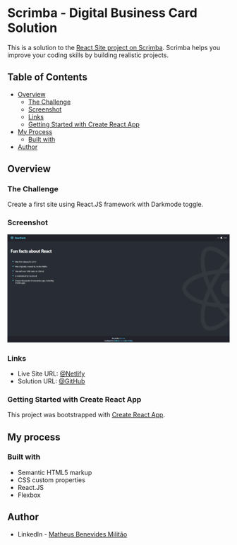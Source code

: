 # Scrimba - Digital Business Card Solution

This is a solution to the [React Site project on Scrimba](https://scrimba.com/learn/learnreact). Scrimba helps you improve your coding skills by building realistic projects.

## Table of Contents

- [Overview](#overview)
  - [The Challenge](#the-challenge)
  - [Screenshot](#screenshot)
  - [Links](#links)
  - [Getting Started with Create React App](#getting-started-with-create-react-app)
- [My Process](#my-process)
  - [Built with](#built-with)
- [Author](#author)

## Overview

### The Challenge

Create a first site using React.JS framework with Darkmode toggle.

### Screenshot

![screenshot](/public/images/screenshot.png)

### Links

- Live Site URL: [@Netlify](https://digital-business-card-bennev.netlify.app/)
- Solution URL: [@GitHub](https://github.com/Bennev/training-dark-mode)

### Getting Started with Create React App

This project was bootstrapped with [Create React App](https://github.com/facebook/create-react-app).

## My process

### Built with

- Semantic HTML5 markup
- CSS custom properties
- React.JS
- Flexbox

## Author

- LinkedIn - [Matheus Benevides Militão](https://www.linkedin.com/in/mbmilitao/)